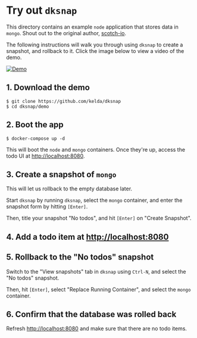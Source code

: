 # Try out `dksnap`

This directory contains an example `node` application that stores data in
`mongo`. Shout out to the original author,
[scotch-io](https://github.com/scotch-io/node-todo).

The following instructions will walk you through using `dksnap` to create a
snapshot, and rollback to it. Click the image below to view a video of the demo.

[![Demo](http://i3.ytimg.com/vi/fmYGfs632-g/maxresdefault.jpg)](https://youtu.be/fmYGfs632-g)

## 1. Download the demo

```
$ git clone https://github.com/kelda/dksnap
$ cd dksnap/demo
```

## 2. Boot the app

```
$ docker-compose up -d
```

This will boot the `node` and `mongo` containers. Once they're up, access the
todo UI at [http://localhost:8080](http://localhost:8080).

## 3. Create a snapshot of `mongo`

This will let us rollback to the empty database later.

Start `dksnap` by running `dksnap`, select the `mongo` container, and enter the
snapshot form by hitting `[Enter]`.

Then, title your snapshot "No todos", and hit `[Enter]` on "Create Snapshot".

## 4. Add a todo item at [http://localhost:8080](http://localhost:8080)

## 5. Rollback to the "No todos" snapshot

Switch to the "View snapshots" tab in `dksnap` using `Ctrl-N`, and select the
"No todos" snapshot.

Then, hit `[Enter]`, select "Replace Running Container", and select the `mongo` container.

## 6. Confirm that the database was rolled back

Refresh [http://localhost:8080](http://localhost:8080) and make sure that there
are no todo items.
